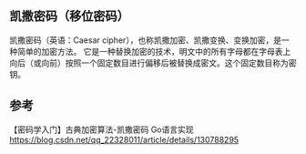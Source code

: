 ## 凯撒密码（移位密码）
凯撒密码（英语：Caesar cipher），也称凯撒加密、凯撒变换、变换加密，是一种简单的加密方法。
它是一种替换加密的技术，明文中的所有字母都在字母表上向后（或向前）按照一个固定数目进行偏移后被替换成密文。这个固定数目称为密钥。

## 参考
【密码学入门】古典加密算法-凯撒密码 Go语言实现
    https://blog.csdn.net/qq_22328011/article/details/130788295
